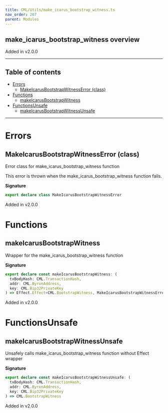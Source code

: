 ```yaml
---
title: CML/Utils/make_icarus_bootstrap_witness.ts
nav_order: 267
parent: Modules
---
```


## make_icarus_bootstrap_witness overview

Added in v2.0.0

---

<h2 class="text-delta">Table of contents</h2>

- [Errors](#errors)
  - [MakeIcarusBootstrapWitnessError (class)](#makeicarusbootstrapwitnesserror-class)
- [Functions](#functions)
  - [makeIcarusBootstrapWitness](#makeicarusbootstrapwitness)
- [FunctionsUnsafe](#functionsunsafe)
  - [makeIcarusBootstrapWitnessUnsafe](#makeicarusbootstrapwitnessunsafe)

---

# Errors

## MakeIcarusBootstrapWitnessError (class)

Error class for make_icarus_bootstrap_witness function

This error is thrown when the make_icarus_bootstrap_witness function fails.

**Signature**

```ts
export declare class MakeIcarusBootstrapWitnessError
```

Added in v2.0.0

# Functions

## makeIcarusBootstrapWitness

Wrapper for the make_icarus_bootstrap_witness function

**Signature**

```ts
export declare const makeIcarusBootstrapWitness: (
  txBodyHash: CML.TransactionHash,
  addr: CML.ByronAddress,
  key: CML.Bip32PrivateKey
) => Effect.Effect<CML.BootstrapWitness, MakeIcarusBootstrapWitnessError>
```

Added in v2.0.0

# FunctionsUnsafe

## makeIcarusBootstrapWitnessUnsafe

Unsafely calls make_icarus_bootstrap_witness function without Effect wrapper

**Signature**

```ts
export declare const makeIcarusBootstrapWitnessUnsafe: (
  txBodyHash: CML.TransactionHash,
  addr: CML.ByronAddress,
  key: CML.Bip32PrivateKey
) => CML.BootstrapWitness
```

Added in v2.0.0
